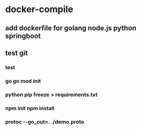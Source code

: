 # docker-compile
## add dockerfile for golang node.js python springboot
## test git
### test
### go    go mod init
### python pip freeze > requirements.txt
### npm init  npm install
### protoc --go_out=. ./demo.proto
